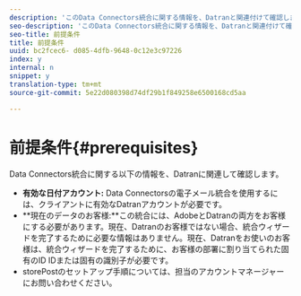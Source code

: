 ```yaml
---
description: 'このData Connectors統合に関する情報を、Datranと関連付けて確認します '
seo-description: 'このData Connectors統合に関する情報を、Datranと関連付けて確認します '
seo-title: 前提条件
title: 前提条件
uuid: bc2fcec6- d085-4dfb-9648-0c12e3c97226
index: y
internal: n
snippet: y
translation-type: tm+mt
source-git-commit: 5e22d080398d74df29b1f849258e6500168cd5aa

---
```



# 前提条件{#prerequisites}

Data Connectors統合に関する以下の情報を、Datranに関連して確認します。

* **有効な日付アカウント:** Data Connectorsの電子メール統合を使用するには、クライアントに有効なDatranアカウントが必要です。
* **現在のデータのお客様:**この統合には、AdobeとDatranの両方をお客様にする必要があります。現在、Datranのお客様ではない場合、統合ウィザードを完了するために必要な情報はありません。現在、Datranをお使いのお客様は、統合ウィザードを完了するために、お客様の部署に割り当てられた固有のID IDまたは固有の識別子が必要です。
* storePostのセットアップ手順については、担当のアカウントマネージャーにお問い合わせください。


